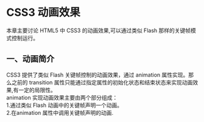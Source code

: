 # CSS3 动画效果 #
本章主要讨论 HTML5 中 CSS3 的动画效果,可以通过类似 Flash 那样的关键帧模式控制运行。
## 一、动画简介 ##
CSS3 提供了类似 Flash 关键帧控制的动画效果，通过 animation 属性实现。那么之前的 transition 属性只能通过指定属性的初始化状态和结束状态来实现动画效果,有一定的局限性。<br>
animation 实现动画效果主要由两个部分组成：<br>
1.通过类似 Flash 动画中的关键帧声明一个动画。<br>
2.在animation 属性中调用关键帧声明的动画.
